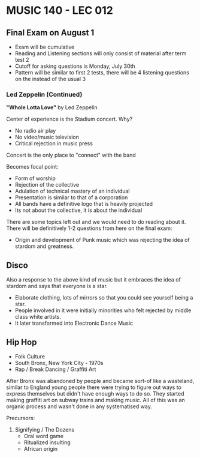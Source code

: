 # MUSIC 140 - LEC 012
## Final Exam on August 1
- Exam will be cumulative
- Reading and Listening sections will only consist of material after term test 2
- Cutoff for asking questions is Monday, July 30th
- Pattern will be similar to first 2 tests, there will be 4 listening questions on the instead of the usual 3

### Led Zeppelin (Continued)

**"Whole Lotta Love"** by Led Zeppelin

Center of experience is the Stadium concert. Why?
- No radio air play
- No video/music television
- Critical rejection in music press

Concert is the only place to "connect" with the band

Becomes focal point:
- Form of worship
- Rejection of the collective
- Adulation of technical mastery of an individual
- Presentation is similar to that of a corporation
- All bands have a definitive logo that is heavily projected
- Its not about the collective, it is about the individual

There are some topics left out and we would need to do reading about it. There will be definitively 1-2 questions from here on the final exam:
- Origin and development of Punk music which was rejecting the idea of stardom and greatness.

## Disco
Also a response to the above kind of music but it embraces the idea of stardom and says that everyone is a star.
- Elaborate clothing, lots of mirrors so that you could see yourself being a star.
- People involved in it were initially minorities who felt rejected by middle class white artists.
- It later transformed into Electronic Dance Music

## Hip Hop
- Folk Culture
- South Bronx, New York City - 1970s
- Rap / Break Dancing / Graffiti Art

After Bronx was abandoned by people and became sort-of like a wasteland, similar to England young people there were trying to figure out ways to express themselves but didn't have enough ways to do so. They started making graffiti art on subway trains and making music. All of this was an organic process and wasn't done in any systematised way.

Precursors:
1. Signifying / The Dozens
    - Oral word game
    - Ritualized insulting
    - African origin
<!--stackedit_data:
eyJoaXN0b3J5IjpbMTM3NjU2NjA0MiwyMTMyOTY4NTM1LC03Nj
cyOTc4NTksLTEzNzAzNzk4NzQsMzU1Njc0NTkzLDE4MjAyODM0
NDIsLTIwMjM0MTEwNDQsLTE1NzA2NjE0NTQsMTE4MzUzMDU0Ny
wxMjUxMTc3MzcxXX0=
-->